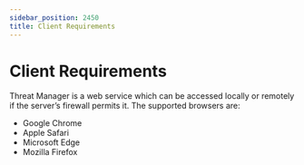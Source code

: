 ```yaml
---
sidebar_position: 2450
title: Client Requirements
---
```


# Client Requirements

Threat Manager is a web service which can be accessed locally or remotely if the server’s firewall permits it. The supported browsers are:

* Google Chrome
* Apple Safari
* Microsoft Edge
* Mozilla Firefox
